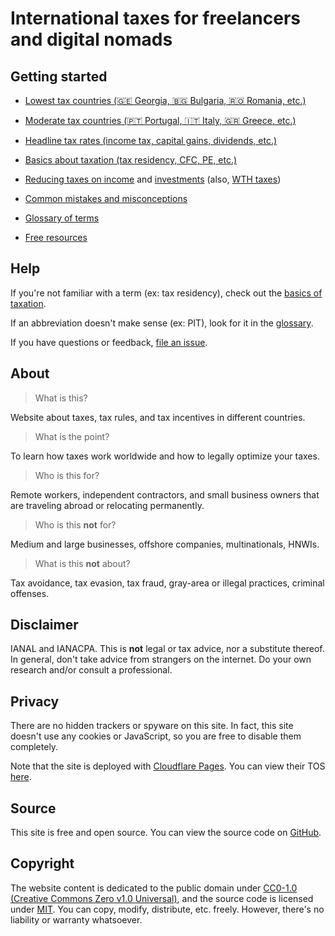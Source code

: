 # International taxes for freelancers and digital nomads

## Getting started

- [Lowest tax countries (🇬🇪 Georgia, 🇧🇬 Bulgaria, 🇷🇴 Romania, etc.)](./lowest-tax-countries.md)

- [Moderate tax countries (🇵🇹 Portugal, 🇮🇹 Italy, 🇬🇷 Greece, etc.)](./moderate-tax-countries.md)

- [Headline tax rates (income tax, capital gains, dividends, etc.)](./headline-tax-rates.md)

- [Basics about taxation (tax residency, CFC, PE, etc.)](./basics-of-taxation.md)

- [Reducing taxes on income](./tax-optimization-strategies.md) and [investments](./taxes-on-investments.md) (also, [WTH taxes](./taxes-for-retirees.md))

- [Common mistakes and misconceptions](./common-mistakes.md)

- [Glossary of terms](./glossary.md)

- [Free resources](./resources.md)

## Help

If you're not familiar with a term (ex: tax residency), check out the [basics of taxation](./basics-of-taxation.md).

If an abbreviation doesn't make sense (ex: PIT), look for it in the [glossary](./glossary.md).

If you have questions or feedback, [file an issue](https://github.com/marilius12/taxes/issues).

## About

> What is this?

Website about taxes, tax rules, and tax incentives in different countries.

> What is the point?

To learn how taxes work worldwide and how to legally optimize your taxes.

> Who is this for?

Remote workers, independent contractors, and small business owners that are traveling abroad or relocating permanently.

> Who is this **not** for?

Medium and large businesses, offshore companies, multinationals, HNWIs.

> What is this **not** about?

Tax avoidance, tax evasion, tax fraud, gray-area or illegal practices, criminal offenses.

## Disclaimer

IANAL and IANACPA. This is **not** legal or tax advice, nor a substitute thereof. In general, don't take advice from strangers on the internet. Do your own research and/or consult a professional.

## Privacy

There are no hidden trackers or spyware on this site. In fact, this site doesn't use any cookies or JavaScript, so you are free to disable them completely.

Note that the site is deployed with [Cloudflare Pages](https://pages.cloudflare.com/). You can view their TOS [here](https://www.cloudflare.com/terms/).

## Source

This site is free and open source. You can view the source code on [GitHub](https://github.com/marilius12/taxes).

## Copyright

The website content is dedicated to the public domain under [CC0-1.0 (Creative Commons Zero v1.0 Universal)](https://creativecommons.org/publicdomain/zero/1.0/), and the source code is licensed under [MIT](https://opensource.org/licenses/mit-license.php). You can copy, modify, distribute, etc. freely. However, there's no liability or warranty whatsoever.
